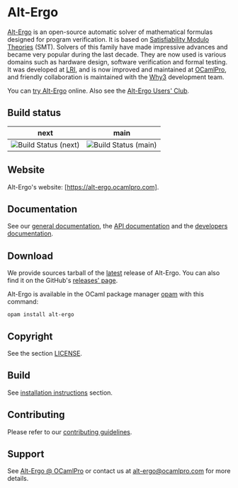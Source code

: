 # Alt-Ergo

[Alt-Ergo] is an open-source automatic solver of mathematical formulas designed for program verification. It is based on [Satisfiability Modulo Theories] (SMT). Solvers of this family have made impressive advances and became very popular during the last decade. They are now used is various domains such as hardware design, software verification and formal testing. It was developed at [LRI], and is now improved and maintained at [OCamlPro], and friendly collaboration is maintained with the [Why3] development team.

You can [try Alt-Ergo] online.
Also see the [Alt-Ergo Users' Club].

## Build status
next | main
------------ | -------------
![Build Status (next)](https://github.com/OCamlPro/alt-ergo/actions/workflows/build.yml/badge.svg?branch=next) | ![Build Status (main)](https://github.com/OCamlPro/alt-ergo/actions/workflows/build.yml/badge.svg?branch=main)

## Website

Alt-Ergo's website: [https://alt-ergo.ocamlpro.com].

## Documentation

See our [general documentation], the [API documentation] and the [developers documentation].

## Download

We provide sources tarball of the [latest] release of Alt-Ergo. You can also find it on the GitHub's [releases' page].

Alt-Ergo is available in the OCaml package manager [opam] with this command:
```
opam install alt-ergo
```
## Copyright

See the section [LICENSE].

## Build

See [installation instructions] section.

## Contributing

Please refer to our [contributing guidelines].

## Support

See [Alt-Ergo @ OCamlPro] or contact us at [alt-ergo@ocamlpro.com] for more details.

[Alt-Ergo]: https://alt-ergo.ocamlpro.com
[alt-ergo@ocamlpro.com]: mailto:alt-ergo@ocamlpro.com
[Alt-Ergo @ OCamlPro]: https://alt-ergo.ocamlpro.com/#services
[Alt-Ergo Users' Club]: https://alt-ergo.ocamlpro.com/#club
[API documentation]: https://ocamlpro.github.io/alt-ergo/latest/API/index.html
[contributing guidelines]: https://ocamlpro.github.io/alt-ergo/latest/Dev/contributing.html
[developers documentation]: https://ocamlpro.github.io/alt-ergo/latest/Dev/index.html
[general documentation]: https://ocamlpro.github.io/alt-ergo/
[installation instructions]: https://ocamlpro.github.io/alt-ergo/latest/Install/index.html
[https://alt-ergo.ocamlpro.com]: https://alt-ergo.ocamlpro.com
[latest]: https://alt-ergo.ocamlpro.com/http/alt-ergo-2.3.2/alt-ergo-2.3.2.tar.gz
[LRI]: https://www.lri.fr
[OCamlPro]: https://www.ocamlpro.com
[opam]: https://opam.ocaml.org
[LICENSE]: https://github.com/OCamlPro/alt-ergo/?tab=License-1-ov-file
[releases' page]: https://github.com/OCamlPro/alt-ergo/releases/
[Satisfiability Modulo Theories]: https://en.wikipedia.org/wiki/Satisfiability_modulo_theories
[try Alt-Ergo]: https://alt-ergo.ocamlpro.com/try.html
[Why3]: http://why3.lri.fr/

